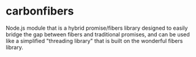 carbonfibers
============

Node.js module that is a hybrid promise/fibers library designed to easily bridge the gap between fibers and traditional promises, and can be used like a simplified "threading library" that is built on the wonderful fibers library.

